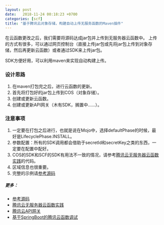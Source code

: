 ```yaml
---
layout: post
date:   2018-11-24 00:18:23 +0700
categories: [scf]
title: "基于腾讯云对象存储，构建自动上传无服务函数的Maven插件"
---
```


在云函数更改之后，我们需要将源码达成jar包并上传到无服务器云函数中。
上传的方式有很多，可以通过网页控制台（直接上传jar包或先将jar包上传到对象存储，然后再更新云函数）或者通过SDK来上传jar包。

SDK方便好用，可以利用maven来实现自动构建上传。

### 设计思路
1. 在maven打包完之后，进行云函数的更新。
2. 首先将打包好的jar包上传到COS（对象存储）。
3. 创建或更新云函数。
4. 创建或更新API网关（木有SDK，搁置中……）。

### 注意事项
1. 一定要在打包之后进行，也就是说在Mojo中，选择defaultPhase的时候，最好是LifecyclePhase.INSTALL。
2. 参数配置：所有的SDK调用都会借助于secretId和secretKey之类的东西，一定要在配置中配好。
3. COS的SDK和SCF的SDK有用法不一致的情况，请参考[腾讯云无服务器云函数实践](http://blog.ecsoya.work/%E8%85%BE%E8%AE%AF%E4%BA%91/2018/11/20/scf.html)的代码。
4. 区域信息也很重要。
5. 完整的示例请[参考源码](https://github.com/ecsoya/tencent-function-gateway)

##### 更多：
* [参考源码](https://github.com/ecsoya/tencent-function-gateway)
* [腾讯云无服务器云函数实践](http://blog.ecsoya.work/%E8%85%BE%E8%AE%AF%E4%BA%91/2018/11/20/scf.html)
* [腾讯云API网关](http://blog.ecsoya.work/%E8%85%BE%E8%AE%AF%E4%BA%91/2018/11/21/api-gateway.html)
* [基于SpringBoot的腾讯云函数调试](http://blog.ecsoya.work/%E8%85%BE%E8%AE%AF%E4%BA%91/2018/11/22/scf-boot.html)
